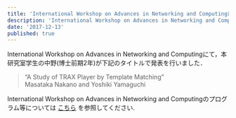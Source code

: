 ```yaml
---
title: 'International Workshop on Advances in Networking and Computingにて本研究室の学生が発表しました'
description: 'International Workshop on Advances in Networking and Computingにて，本研究室学生の中野(博士前期2年)が下記のタイトルで発表を行いました．'
date: '2017-12-13'
published: true
---
```


International Workshop on Advances in Networking and Computingにて，本研究室学生の中野(博士前期2年)が下記のタイトルで発表を行いました．

> “A Study of TRAX Player by Template Matching”  
Masataka Nakano and Yoshiki Yamaguchi

International Workshop on Advances in Networking and Computingのプログラム等については [こちら](http://is-candar.org/wanc17) を参照してください.
